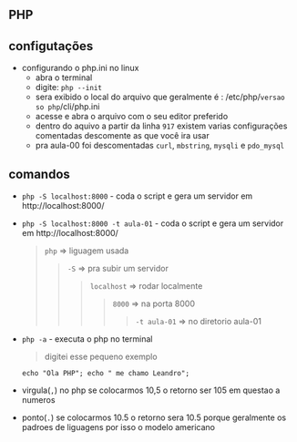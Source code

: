 ## PHP

## configutações 
- configurando o php.ini no linux
  - abra o terminal
  - digite: `php --init`
  - sera exibido o local do arquivo que geralmente é : /etc/php/`versao so php`/cli/php.ini 
  - acesse e abra o arquivo com o seu editor preferido
  - dentro do aquivo a partir da linha `917` existem varias configurações comentadas descomente as que você ira usar
   - pra aula-00 foi descomentadas `curl`, `mbstring`, `mysqli` e `pdo_mysql`
## comandos
- `php -S localhost:8000` - coda o script e gera um servidor em http://localhost:8000/
- `php -S localhost:8000 -t aula-01` - coda o script e gera um servidor em http://localhost:8000/
  > `php` => liguagem usada
  >> `-S` =>  pra subir um servidor
  >>> `localhost` => rodar localmente
  >>>> `8000` => na porta 8000
  >>>>> `-t aula-01`   => no diretorio aula-01

- `php -a` - executa o php no terminal
  > digitei esse pequeno exemplo
  ```
  echo "Ola PHP"; echo " me chamo Leandro";
  ```
- virgula(`,`) no php se colocarmos 10,5 o retorno ser 105 em questao a numeros
- ponto(`.`) se colocarmos 10.5 o retorno sera 10.5 porque geralmente os padroes de liguagens por isso o modelo americano 

